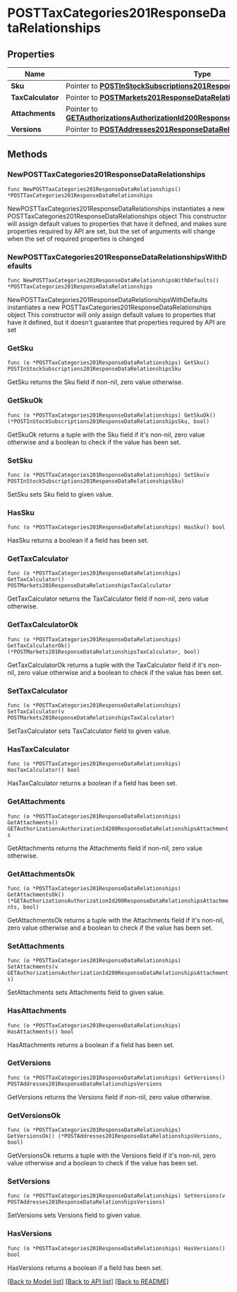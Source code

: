 # POSTTaxCategories201ResponseDataRelationships

## Properties

Name | Type | Description | Notes
------------ | ------------- | ------------- | -------------
**Sku** | Pointer to [**POSTInStockSubscriptions201ResponseDataRelationshipsSku**](POSTInStockSubscriptions201ResponseDataRelationshipsSku.md) |  | [optional] 
**TaxCalculator** | Pointer to [**POSTMarkets201ResponseDataRelationshipsTaxCalculator**](POSTMarkets201ResponseDataRelationshipsTaxCalculator.md) |  | [optional] 
**Attachments** | Pointer to [**GETAuthorizationsAuthorizationId200ResponseDataRelationshipsAttachments**](GETAuthorizationsAuthorizationId200ResponseDataRelationshipsAttachments.md) |  | [optional] 
**Versions** | Pointer to [**POSTAddresses201ResponseDataRelationshipsVersions**](POSTAddresses201ResponseDataRelationshipsVersions.md) |  | [optional] 

## Methods

### NewPOSTTaxCategories201ResponseDataRelationships

`func NewPOSTTaxCategories201ResponseDataRelationships() *POSTTaxCategories201ResponseDataRelationships`

NewPOSTTaxCategories201ResponseDataRelationships instantiates a new POSTTaxCategories201ResponseDataRelationships object
This constructor will assign default values to properties that have it defined,
and makes sure properties required by API are set, but the set of arguments
will change when the set of required properties is changed

### NewPOSTTaxCategories201ResponseDataRelationshipsWithDefaults

`func NewPOSTTaxCategories201ResponseDataRelationshipsWithDefaults() *POSTTaxCategories201ResponseDataRelationships`

NewPOSTTaxCategories201ResponseDataRelationshipsWithDefaults instantiates a new POSTTaxCategories201ResponseDataRelationships object
This constructor will only assign default values to properties that have it defined,
but it doesn't guarantee that properties required by API are set

### GetSku

`func (o *POSTTaxCategories201ResponseDataRelationships) GetSku() POSTInStockSubscriptions201ResponseDataRelationshipsSku`

GetSku returns the Sku field if non-nil, zero value otherwise.

### GetSkuOk

`func (o *POSTTaxCategories201ResponseDataRelationships) GetSkuOk() (*POSTInStockSubscriptions201ResponseDataRelationshipsSku, bool)`

GetSkuOk returns a tuple with the Sku field if it's non-nil, zero value otherwise
and a boolean to check if the value has been set.

### SetSku

`func (o *POSTTaxCategories201ResponseDataRelationships) SetSku(v POSTInStockSubscriptions201ResponseDataRelationshipsSku)`

SetSku sets Sku field to given value.

### HasSku

`func (o *POSTTaxCategories201ResponseDataRelationships) HasSku() bool`

HasSku returns a boolean if a field has been set.

### GetTaxCalculator

`func (o *POSTTaxCategories201ResponseDataRelationships) GetTaxCalculator() POSTMarkets201ResponseDataRelationshipsTaxCalculator`

GetTaxCalculator returns the TaxCalculator field if non-nil, zero value otherwise.

### GetTaxCalculatorOk

`func (o *POSTTaxCategories201ResponseDataRelationships) GetTaxCalculatorOk() (*POSTMarkets201ResponseDataRelationshipsTaxCalculator, bool)`

GetTaxCalculatorOk returns a tuple with the TaxCalculator field if it's non-nil, zero value otherwise
and a boolean to check if the value has been set.

### SetTaxCalculator

`func (o *POSTTaxCategories201ResponseDataRelationships) SetTaxCalculator(v POSTMarkets201ResponseDataRelationshipsTaxCalculator)`

SetTaxCalculator sets TaxCalculator field to given value.

### HasTaxCalculator

`func (o *POSTTaxCategories201ResponseDataRelationships) HasTaxCalculator() bool`

HasTaxCalculator returns a boolean if a field has been set.

### GetAttachments

`func (o *POSTTaxCategories201ResponseDataRelationships) GetAttachments() GETAuthorizationsAuthorizationId200ResponseDataRelationshipsAttachments`

GetAttachments returns the Attachments field if non-nil, zero value otherwise.

### GetAttachmentsOk

`func (o *POSTTaxCategories201ResponseDataRelationships) GetAttachmentsOk() (*GETAuthorizationsAuthorizationId200ResponseDataRelationshipsAttachments, bool)`

GetAttachmentsOk returns a tuple with the Attachments field if it's non-nil, zero value otherwise
and a boolean to check if the value has been set.

### SetAttachments

`func (o *POSTTaxCategories201ResponseDataRelationships) SetAttachments(v GETAuthorizationsAuthorizationId200ResponseDataRelationshipsAttachments)`

SetAttachments sets Attachments field to given value.

### HasAttachments

`func (o *POSTTaxCategories201ResponseDataRelationships) HasAttachments() bool`

HasAttachments returns a boolean if a field has been set.

### GetVersions

`func (o *POSTTaxCategories201ResponseDataRelationships) GetVersions() POSTAddresses201ResponseDataRelationshipsVersions`

GetVersions returns the Versions field if non-nil, zero value otherwise.

### GetVersionsOk

`func (o *POSTTaxCategories201ResponseDataRelationships) GetVersionsOk() (*POSTAddresses201ResponseDataRelationshipsVersions, bool)`

GetVersionsOk returns a tuple with the Versions field if it's non-nil, zero value otherwise
and a boolean to check if the value has been set.

### SetVersions

`func (o *POSTTaxCategories201ResponseDataRelationships) SetVersions(v POSTAddresses201ResponseDataRelationshipsVersions)`

SetVersions sets Versions field to given value.

### HasVersions

`func (o *POSTTaxCategories201ResponseDataRelationships) HasVersions() bool`

HasVersions returns a boolean if a field has been set.


[[Back to Model list]](../README.md#documentation-for-models) [[Back to API list]](../README.md#documentation-for-api-endpoints) [[Back to README]](../README.md)


